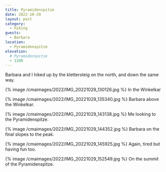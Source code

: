 ```yaml
---
title: Pyramidenspitze
date: 2022-10-29
layout: post
category:
  - hiking
guests:
  - Barbara
location:
  - Pyramidenspitze
elevation:
  # Pyramidenspitze
  - 1200
---
```


Barbara and I hiked up by the klettersteig on the north, and down the same
way.

{% image /cmaimages/2022/IMG_20221029_130126.jpg %}
In the Winkelkar

{% image /cmaimages/2022/IMG_20221029_135340.jpg %}
Barbara above the Winkelkar.

{% image /cmaimages/2022/IMG_20221029_143138.jpg %}
Me looking to the Pyramidenspitze.

{% image /cmaimages/2022/IMG_20221029_144352.jpg %}
Barbara on the final slopes to the peak.

{% image /cmaimages/2022/IMG_20221029_145925.jpg %}
Again, tired but having fun too.

{% image /cmaimages/2022/IMG_20221029_152549.jpg %}
On the summit of the Pyramidenspitze.
